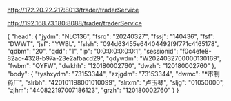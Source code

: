 
http://172.20.22.217:8013/trader/traderService

http://192.168.73.180:8088/trader/traderService

{
    "head": {
        "jydm": "NLC136",
        "fsrq": "20240327",
        "fssj": "140436",
        "fsf": "DWWT",
        "jsf": "YWBL",
        "fslsh": "094d63455e64404492f9f771c4165178",
        "qdbm": "20",
        "qdd": "1",
        "ip": "0:0:0:0:0:0:0:1",
        "sessionid": "f0c4efe8-82ac-4328-b97a-23e2afbacd29",
        "qdywdm": "W2024032700000130169",
        "fwbm": "QYFW",
        "dwkhh": "120180002760",
        "dwzh": "120180002760"
    },
    "body": {
        "tyshxydm": "73153344",
        "zzjgdm": "73153344",
        "dwmc": "*市制药厂",
        "slrbh": "420101198001010099",
        "slrxm": "卢玉琴",
        "sljg": "01050000",
        "zjhm": "440822197007186123",
        "grzh": "120180002760"
    }
}

